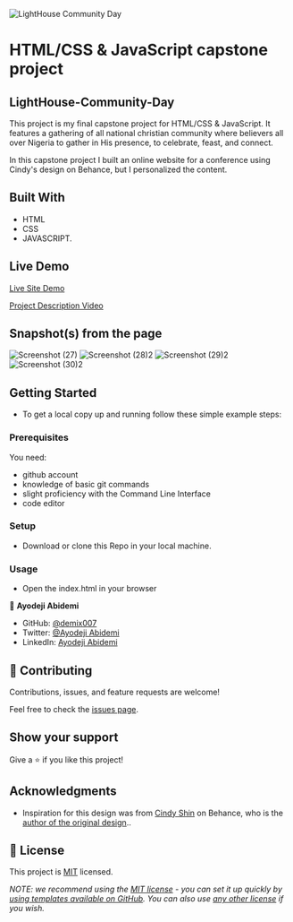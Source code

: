 ![LightHouse Community Day](https://img.shields.io/badge/LghtHouse-Community_Day-000000?style=for-the-badge&logo=Y'n'Tech&logoColor=white)

# HTML/CSS & JavaScript capstone project 

## LightHouse-Community-Day

This project is my final capstone project for HTML/CSS & JavaScript. It features a gathering of all national christian community where believers all over Nigeria to gather in His presence, to celebrate, feast, and connect.

In this capstone project I built an online website for a conference using Cindy's design on Behance, but I personalized the content.  

## Built With

- HTML
- CSS
- JAVASCRIPT.

## Live Demo    

[Live Site Demo](https://demix007.github.io/Capstone1-Project-Style-Conference/)

[Project Description Video](https://www.loom.com/share/e24d0cb3af1d4675a9372fed7b3c3eb2)

## Snapshot(s) from the page


![Screenshot (27)](https://user-images.githubusercontent.com/35904766/210424197-a9f95248-f2d1-4f3c-b99d-c44ae9e30acd.png)
![Screenshot (28)2](https://user-images.githubusercontent.com/35904766/210424227-85d08595-5567-4bab-978a-74f17f457b81.png)
![Screenshot (29)2](https://user-images.githubusercontent.com/35904766/210424241-a72bcd7d-a932-4bdf-8ff4-5fc50d7d5d72.png)
![Screenshot (30)2](https://user-images.githubusercontent.com/35904766/210424436-ce4fe96c-ded1-4287-8544-676ca8d9891e.png)

## Getting Started

- To get a local copy up and running follow these simple example steps:

### Prerequisites
You need:
- github account
- knowledge of basic git commands
- slight proficiency with the Command Line Interface
- code editor

### Setup

- Download or clone this Repo in your local machine.

### Usage

- Open the index.html in your browser

👤 **Ayodeji Abidemi**

- GitHub: [@demix007](https://github.com/demix007)
- Twitter: [@Ayodeji Abidemi](https://twitter.com/dat_dope_demix)
- LinkedIn: [Ayodeji Abidemi](https://linkedin.com/in/ayodeji-abidemi-b76935218/)

## 🤝 Contributing

Contributions, issues, and feature requests are welcome!

Feel free to check the [issues page](https://github.com/demix007/Capstone-Project-Style-Conference/issues).

## Show your support

Give a ⭐️ if you like this project!

## Acknowledgments

- Inspiration for this design was from [Cindy Shin](https://www.behance.net/adagio07) on Behance, who is the [author of the original design](https://www.behance.net/gallery/29845175/CC-Global-Summit-2015).. 

## 📝 License

This project is [MIT](./LICENSE.MD) licensed.

_NOTE: we recommend using the [MIT license](https://choosealicense.com/licenses/mit/) - you can set it up quickly by [using templates available on GitHub](https://docs.github.com/en/communities/setting-up-your-project-for-healthy-contributions/adding-a-license-to-a-repository). You can also use [any other license](https://choosealicense.com/licenses/) if you wish._
